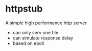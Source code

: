 httpstub
========
A simple high performance http server 

* can only serv one file
* can simulate response delay
* based on epoll


